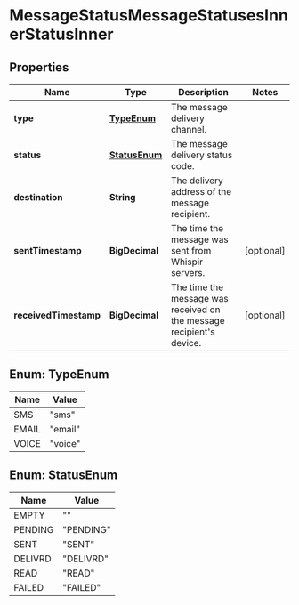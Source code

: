 

# MessageStatusMessageStatusesInnerStatusInner


## Properties

| Name | Type | Description | Notes |
|------------ | ------------- | ------------- | -------------|
|**type** | [**TypeEnum**](#TypeEnum) | The message delivery channel. |  |
|**status** | [**StatusEnum**](#StatusEnum) | The message delivery status code. |  |
|**destination** | **String** | The delivery address of the message recipient. |  |
|**sentTimestamp** | **BigDecimal** | The time the message was sent from Whispir servers. |  [optional] |
|**receivedTimestamp** | **BigDecimal** | The time the message was received on the message recipient&#39;s device. |  [optional] |



## Enum: TypeEnum

| Name | Value |
|---- | -----|
| SMS | &quot;sms&quot; |
| EMAIL | &quot;email&quot; |
| VOICE | &quot;voice&quot; |



## Enum: StatusEnum

| Name | Value |
|---- | -----|
| EMPTY | &quot;&quot; |
| PENDING | &quot;PENDING&quot; |
| SENT | &quot;SENT&quot; |
| DELIVRD | &quot;DELIVRD&quot; |
| READ | &quot;READ&quot; |
| FAILED | &quot;FAILED&quot; |



